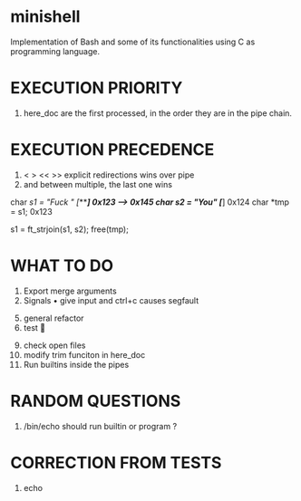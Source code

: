 # minishell
Implementation of Bash and some of its functionalities using C as programming language.

# EXECUTION PRIORITY
1) here_doc are the first processed, in the order they are in the pipe chain.

# EXECUTION PRECEDENCE
1) < > << >> explicit redirections wins over pipe
2) and between multiple, the last one wins

char *s1 = "Fuck " [******] 0x123 --> 0x145
char *s2 = "You"   [****]	0x124
char *tmp = s1; 0x123

s1 = ft_strjoin(s1, s2);
free(tmp);

# WHAT TO DO
1) Export merge arguments
2) Signals
	• give input and ctrl+c causes segfault
<!-- 3) add_history() -->
<!-- 4) executor leaks & refactor
	• unlink() here docs -->
5) general refactor
6) test 🤬
<!-- 7) syntax error format? -->
<!-- 8) echo -> not right print -->
9) check open files
10) modify trim funciton in here_doc
11) Run builtins inside the pipes

# RANDOM QUESTIONS
1) /bin/echo should run builtin or program ?

# CORRECTION FROM TESTS
1) echo
